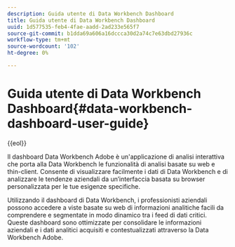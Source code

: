 ```yaml
---
description: Guida utente di Data Workbench Dashboard
title: Guida utente di Data Workbench Dashboard
uuid: 1d577535-feb4-4fae-aadd-2ad233e565f7
source-git-commit: b1dda69a606a16dccca30d2a74c7e63dbd27936c
workflow-type: tm+mt
source-wordcount: '102'
ht-degree: 0%

---
```



# Guida utente di Data Workbench Dashboard{#data-workbench-dashboard-user-guide}

{{eol}}

Il dashboard Data Workbench Adobe è un&#39;applicazione di analisi interattiva che porta alla Data Workbench le funzionalità di analisi basate su web e thin-client. Consente di visualizzare facilmente i dati di Data Workbench e di analizzare le tendenze aziendali da un’interfaccia basata su browser personalizzata per le tue esigenze specifiche.

Utilizzando il dashboard di Data Workbench, i professionisti aziendali possono accedere a viste basate su web di informazioni analitiche facili da comprendere e segmentate in modo dinamico tra i feed di dati critici. Queste dashboard sono ottimizzate per consolidare le informazioni aziendali e i dati analitici acquisiti e contestualizzati attraverso la Data Workbench Adobe.
